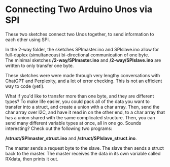 # Connecting Two Arduino Unos via SPI
These two sketches connect two Unos together, to send information to each other using SPI. <p>

In the 2-way folder, the sketches SPImaster.ino and SPIslave.ino allow for full-duplex (simultaneous) bi-directional communication of one byte.<br>
The minimal sketches <b>/2-way/SPImaster.ino</b> and <b>/2-way/SPIslave.ino</b> are written to only transfer one byte.<br>

These sketches were were made through very lengthy conversations with ChatGPT and Perplexity, and a lot of error checking. This is not an efficient way to code (yet!).

What if you'd like to transfer more than one byte, and they are different types? To make life easier, you could pack all of the data you want to transfer into a struct, and create a union with a char array. Then, send the char array over I2C, and have it read in on the other end, to a char array that has a union shared with the same complicated structure. Then, you can send many different variable types at once, all in one go. Sounds interesting? Check out the following two programs:<p>

<b>/struct/SPImaster_struct.ino</b> and <b>/struct/SPIslave_struct.ino</b>.<p>

The master sends a request byte to the slave. The slave then sends a struct back to the master. The master receives the data in its own variable called RXdata, then prints it out.<p>
